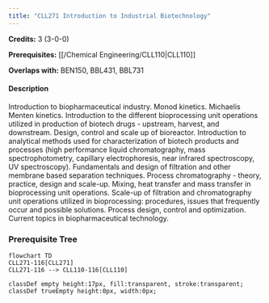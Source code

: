 ```yaml
---
title: "CLL271 Introduction to Industrial Biotechnology"
---
```

**Credits:** 3 (3-0-0)

**Prerequisites:** [[/Chemical Engineering/CLL110|CLL110]]

**Overlaps with:** BEN150, BBL431, BBL731

#### Description
Introduction to biopharmaceutical industry. Monod kinetics. Michaelis Menten kinetics. Introduction to the different bioprocessing unit operations utilized in production of biotech drugs - upstream, harvest, and downstream. Design, control and scale up of bioreactor. Introduction to analytical methods used for characterization of biotech products and processes (high performance liquid chromatography, mass spectrophotometry, capillary electrophoresis, near infrared spectroscopy, UV spectroscopy). Fundamentals and design of filtration and other membrane based separation techniques. Process chromatography - theory, practice, design and scale-up. Mixing, heat transfer and mass transfer in bioprocessing unit operations. Scale-up of filtration and chromatography unit operations utilized in bioprocessing: procedures, issues that frequently occur and possible solutions. Process design, control and optimization. Current topics in biopharmaceutical technology.

### Prerequisite Tree

```mermaid
flowchart TD
CLL271-116[CLL271]
CLL271-116 --> CLL110-116[CLL110]

classDef empty height:17px, fill:transparent, stroke:transparent;
classDef trueEmpty height:0px, width:0px;
```
